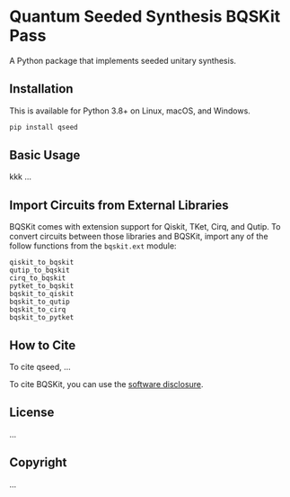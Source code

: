 # Quantum Seeded Synthesis BQSKit Pass

A Python package that implements seeded unitary synthesis.

## Installation

This is available for Python 3.8+ on Linux, macOS, and Windows.

```sh
pip install qseed
```

## Basic Usage
kkk
...


## Import Circuits from External Libraries

BQSKit comes with extension support for Qiskit, TKet, Cirq, and Qutip.
To convert circuits between those libraries and BQSKit, import any of
the follow functions from the `bqskit.ext` module:

```
qiskit_to_bqskit
qutip_to_bqskit
cirq_to_bqskit
pytket_to_bqskit
bqskit_to_qiskit
bqskit_to_qutip
bqskit_to_cirq
bqskit_to_pytket
```

## How to Cite

To cite qseed, ...

To cite BQSKit, you can use the [software disclosure](https://www.osti.gov/biblio/1785933).

## License

...

## Copyright

...